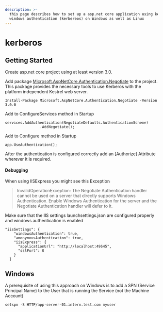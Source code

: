 ```yaml
---
description: >-
  this page describes how to set up a asp.net core application using kestrel and
  windows authentication (kerbereos) on Windows as well as Linux
---
```


# kerberos

## Getting Started

Create asp.net core project using at least version 3.0. 

Add package [Microsoft.AspNetCore.Authentication.Negotiate](https://www.nuget.org/packages/Microsoft.AspNetCore.Authentication.Negotiate) to the project. This package provides the necessary tools to use Kerberos with the platform independent Kestrel web server.

```aspnet
Install-Package Microsoft.AspNetCore.Authentication.Negotiate -Version 3.0.0
```

Add to ConfigureServices method in Startup

```aspnet
services.AddAuthentication(NegotiateDefaults.AuthenticationScheme)
                .AddNegotiate();
```

Add to Configure method in Startup

```aspnet
app.UseAuthentication();
```

After the authentication is configured correctly add an \[Authorize\] Attribute wherever it is required.

#### Debugging

When using IISExpress you might see this Exception

> InvalidOperationException: The Negotiate Authentication handler cannot be used on a server that directly supports Windows Authentication. Enable Windows Authentication for the server and the Negotiate Authentication handler will defer to it.

Make sure that the IIS settings launchsettings.json are configured properly and windows authentication is enabled

```text
"iisSettings": {
    "windowsAuthentication": true, 
    "anonymousAuthentication": true, 
    "iisExpress": {
      "applicationUrl": "http://localhost:49645",
      "sslPort": 0
    }
  }
```

## Windows

A prerequisite of using this approach on Windows is to add a SPN \(Service Principal Name\) to the User that is running the Service \(not the Machine Account\)

```
setspn -S HTTP/app-server-01.intern.test.com myuser
```



